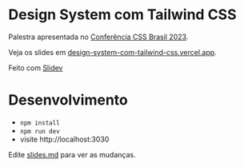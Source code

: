 # Design System com Tailwind CSS

Palestra apresentada no [Conferência CSS Brasil 2023](https://conferenciacssbrasil.com.br/).

Veja os slides em [design-system-com-tailwind-css.vercel.app](https://design-system-com-tailwind-css.vercel.app/).

Feito com [Slidev](https://sli.dev/)

# Desenvolvimento

- `npm install`
- `npm run dev`
- visite http://localhost:3030

Edite [slides.md](./slides.md) para ver as mudanças.
